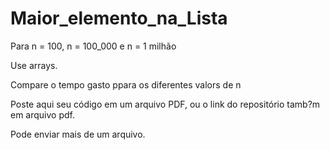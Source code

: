 # Maior_elemento_na_Lista

Para n = 100, n = 100_000 e n = 1 milhão

 

Use arrays.

 

Compare o tempo gasto ppara os diferentes valors de n

 

Poste aqui seu código em um arquivo PDF, ou o link do repositório tamb?m em arquivo pdf.

 

Pode enviar mais de um arquivo.
